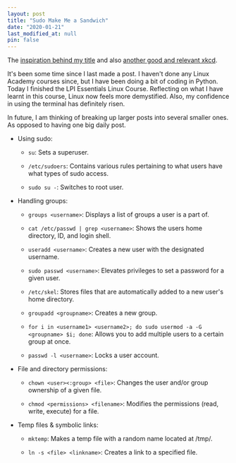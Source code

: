 ```yaml
---
layout: post
title: "Sudo Make Me a Sandwich"
date: "2020-01-21"
last_modified_at: null
pin: false
---
```


The [inspiration behind my title](https://xkcd.com/149/) and also [another good and relevant xkcd](https://xkcd.com/838/).

It's been some time since I last made a post. I haven't done any Linux Academy courses since, but I have been doing a bit of coding in Python. Today I finished the LPI Essentials Linux Course. Reflecting on what I have learnt in this course, Linux now feels more demystified. Also, my confidence in using the terminal has definitely risen.

In future, I am thinking of breaking up larger posts into several smaller ones. As opposed to having one big daily post. 

- Using sudo:

  - `su`: Sets a superuser.

  - `/etc/sudoers`: Contains various rules pertaining to what users have what types of sudo access.

  - `sudo su -`: Switches to root user.

- Handling groups:

  - `groups <username>`: Displays a list of groups a user is a part of.

  - `cat /etc/passwd | grep <username>`: Shows the users home directory, ID, and login shell.

  - `useradd <username>`: Creates a new user with the designated username.

  - `sudo passwd <username>`: Elevates privileges to set a password for a given user.

  - `/etc/skel`: Stores files that are automatically added to a new user's home directory.

  - `groupadd <groupname>`: Creates a new group.

  - `for i in <username1> <username2>; do sudo usermod -a -G <groupname> $i; done`: Allows you to add multiple users to a certain group at once.

  - `passwd -l <username>`: Locks a user account.

- File and directory permissions:

  - `chown <user><:group> <file>`: Changes the user and/or group ownership of a given file.

  - `chmod <permissions> <filename>`: Modifies the permissions (read, write, execute) for a file.

- Temp files & symbolic links:

  - `mktemp`: Makes a temp file with a random name located at /tmp/.

  - `ln -s <file> <linkname>`: Creates a link to a specified file.
